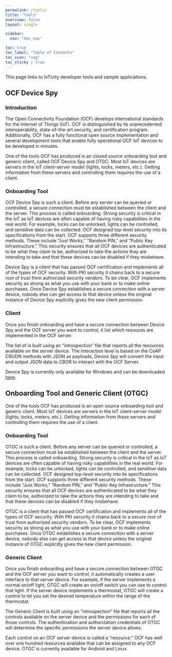 ```yaml
---
permalink: /tools/
title: "Tools"
overview: false
layout: single

sidebar:
  nav: "doc_nav"

toc: true
toc_label: "Table of Contents"
toc_icon: "cog"
toc_sticky : true
---
```


This page links to IoTivity developer tools and sample applications.


## OCF Device Spy

### Introduction
The Open Connectivity Foundation (OCF) develops international standards for the Internet of Things (IoT). 
OCF is distinguished by its unprecedented interoperability, state-of-the-art security, and certification program. 
Additionally, OCF has a fully functional open source implementation and several development tools that enable fully operational OCF IoT
devices to be developed in minutes.

One of the tools OCF has produced is an closed source onboarding tool and generic client, called OCF Device Spy and OTGC. 
Most IoT devices are servers in the IoT client-server model (lights, locks, meters, etc.). 
Getting information from these servers and controlling them requires the use of a client.

### Onboarding Tool

OCF Device Spy is such a client. Before any server can be queried or controlled, a secure connection must be established between the client and the server. 
This process is called onboarding. Strong security is critical in the IoT as IoT devices are often capable of having risky capabilities in the real world. 
For example, locks can be unlocked, lights can be controlled, and sensitive data can be collected. 
OCF designed top-level security into its specifications from the start. OCF supports three different security methods. 
These include “Just Works,” “Random PIN,” and “Public Key Infrastructure.” 
This security ensures that all OCF devices are authenticated to be what they claim to be, authorized to take the actions they are intending to take and that these devices can be disabled if they misbehave.

Device Spy is a client that has passed OCF certification and implements all of the types of OCF security. 
With PKI security it chains back to a secure root of trust from authorized security vendors. To be clear, OCF implements security as strong as what you use with your bank or to make online purchases. 
Once Device Spy establishes a secure connection with a server device, nobody else can get access to that device unless the original instance of Device Spy explicitly gives the new client permission.

### Client

Once you finish onboarding and have a secure connection between Device Spy  and the OCF server you want to control, it list which resouces are implemented in the OCF server.

The list of  is built using an “introspection” file that reports all the resources available on the server device. 
The interaction level is based on the CoAP CRUDN methods with JSON as payloads, Device Spy will convert the input and output JSON data to CBOR to interact with the OCF Server.

Device Spy is currently only available for Windows and can be downloaded [here](https://openconnectivityfoundation.github.io/development-support/DeviceSpy/).


## Onboarding Tool and Generic Client (OTGC)

One of the tools OCF has produced is an open source onboarding tool and generic client.
Most IoT devices are servers in the IoT client-server model (lights, locks, meters, etc.). Getting information from these servers and controlling them requires the use of a client.

### Onboarding Tool

OTGC is such a client. Before any server can be queried or controlled, a secure connection must be established between the client and the server. 
This process is called onboarding. 
Strong security is critical in the IoT as IoT devices are often capable of having risky capabilities in the real world. 
For example, locks can be unlocked, lights can be controlled, and sensitive data can be collected. OCF designed top-level security into its specifications from the start. 
OCF supports three different security methods. These include “Just Works,” “Random PIN,” and “Public Key Infrastructure.” This security ensures that all OCF devices are authenticated to be what they claim to be, authorized to take the actions they are intending to take and that these devices can be disabled if they misbehave.

OTGC is a client that has passed OCF certification and implements all of the types of OCF security. 
With PKI security it chains back to a secure root of trust from authorized security vendors. To be clear, OCF implements security as strong as what you use with your bank or to make online purchases. 
Once OTGC establishes a secure connection with a server device, nobody else can get access to that device unless the original instance of OTGC explicitly gives the new client permission.

### Generic Client
Once you finish onboarding and have a secure connection between OTGC and the OCF server you want to control, it automatically creates a user interface to that server device. 
For example, if the server implements a normal on/off light, OTGC will create an on/off switch you can use to control that light. 
If the server device implements a thermostat, OTGC will create a control to let you set the desired temperature within the range of the thermostat.

The Generic Client is built using an “introspection” file that reports all the controls available on the server device and the permissions for each of those controls. 
The authentication and authorization credentials of OTGC will determine the specific permissions the server device allows.

Each control on an OCF server device is called a “resource.” OCF has well over one hundred resources available that can be assigned to any OCF device. OTGC is currently available for Android and Linux.